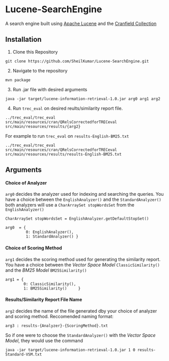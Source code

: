 # Lucene-SearchEngine 

A search engine built using [Apache Lucene](https://lucene.apache.org) and the [Cranfield Collection](http://ir.dcs.gla.ac.uk/resources/test_collections/cran/)

## Installation 

1. Clone this Repository
```
git clone https://github.com/SheilKumar/Lucene-SearchEngine.git
```

2. Navigate to the repository 

```
mvn package
``` 
3. Run .jar file with desired arguments 

```
java -jar target/lucene-information-retrieval-1.0.jar arg0 arg1 arg2
```
4. Run `trec_eval` on desired reults/similarity report file. 

```
../trec_eval/trec_eval src/main/resources/cran/QRelsCorrectedforTRECeval src/main/resources/results/{arg2}
```
For example to run `trec_eval` on `results-English-BM25.txt`
```
../trec_eval/trec_eval src/main/resources/cran/QRelsCorrectedforTRECeval src/main/resources/results/results-English-BM25.txt
```

## Arguments 

#### Choice of Analyzer  

`arg0` decides the analyzer used for indexing and searching the queries. You have a choice between the `EnglishAnalyzer()` and the `StandardAnalyzer()` both analyzers will use a `CharArraySet stopWordsSet` from the `EnglishAnalyzer()` 
```
CharArraySet stopWordsSet = EnglishAnalyzer.getDefaultStopSet()
```

```
arg0  = {
         0: EnglishAnalyzer(), 
         1: StandardAnalyzer() }
```

#### Choice of Scoring Method 

`arg1` decides the scoring method used for generating the similarity report. You have a choice between the *Vector Space Model* `ClassicSimilarity()` and the *BM25 Model* `BM25Similarity()`

```
arg1 = {
        0: ClassicSimilarity(), 
        1: BM25Similarity()     }
```

#### Results/Similarity Report File Name

`arg2` decides the name of the file generated dby your choice of analyzer and scoring method. Reccomended naming format: 
```
arg3 : results-{Analyzer}-{ScoringMethod}.txt
```

So if one were to choose the `StandardAnalyzer()` with the *Vector Space Model*, they would use the command 
```
java -jar target/lucene-information-retrieval-1.0.jar 1 0 results-Standard-VSM.txt 
```
